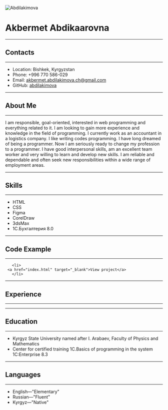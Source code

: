 ![Abdilakimova](C:\Users\User\Desktop\CV\My_foto.jpg)
# Akbermet Abdikaarovna
****
## Contacts
****
* Location: Bishkek, Kyrgyzstan
* Phone: +996 770 586-029
* Email: akbermet.abdilakimova.ch@gmail.com
* GitHub: [abdilakimova](https://github.com/Abdilakimova)
****
## About Me
****
I am responsible, goal-oriented, interested in web programming and everything related to it. I am looking to gain more experience and knowledge in the field of programming. I currently work as an accountant in a logistics company. I like writing codes programming. I have long dreamed of being a programmer. Now I am seriously ready to change my profession to a programmer.
I have good interpersonal skills, am an excellent team worker and very willing to learn and develop new skills.
I am reliable and dependable and often seek new responsibilities within a wide range of employment areas. 
****
## Skills
****
* HTML
* CSS
* Figma
* CorelDraw
* 3dsMax
* 1C.Бухгалтерия 8.0

****
## Code Example
****
```
   <li>
 <a href="index.html" target="_blank">View project</a>
   </li>
```
****
## Experience
****




****
## Education
****
* Kyrgyz State University named after I. Arabaev, Faculty of Physics and Mathematics
* Center for certified training 1C.Basics of programming in the system 1C:Enterprise 8.3
****
## Languages
****
* English—"Elementary"
* Russian—"Fluent"
* Kyrgyz—"Native"